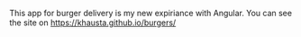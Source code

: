 This app for burger delivery is my new expiriance with Angular.
You can see the site on https://khausta.github.io/burgers/
